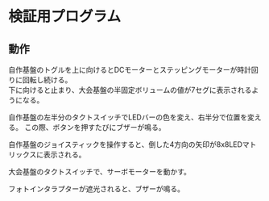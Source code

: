# 検証用プログラム

## 動作

自作基盤のトグルを上に向けるとDCモーターとステッピングモーターが時計回りに回転し続ける。  
下に向けると止まり、大会基盤の半固定ボリュームの値が7セグに表示されるようになる。

自作基盤の左半分のタクトスイッチでLEDバーの色を変え、右半分で位置を変える。
この際、ボタンを押すたびにブザーが鳴る。

自作基盤のジョイスティックを操作すると、倒した4方向の矢印が8x8LEDマトリックスに表示される。

大会基盤のタクトスイッチで、サーボモーターを動かす。

フォトインタラプターが遮光されると、ブザーが鳴る。
